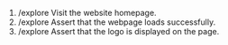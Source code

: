 1. /explore Visit the website homepage.
2. /explore Assert that the webpage loads successfully.
3. /explore Assert that the logo is displayed on the page.